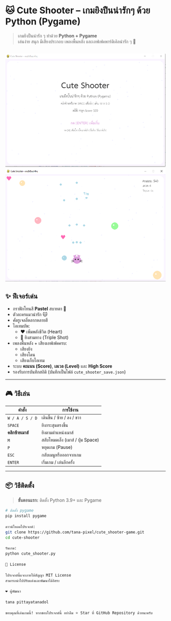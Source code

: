 # 🐱 Cute Shooter – เกมยิงปืนน่ารักๆ ด้วย Python (Pygame)

> เกมยิงปืนน่ารัก ๆ ทำด้วย **Python + Pygame**  
> เล่นง่าย สนุก มีเสียงประกอบ เพลงพื้นหลัง และเอฟเฟคพาร์ติเคิลน่ารัก ๆ 💖  

![screenshot](screenshot1.png)
![screenshot](screenshot2.png)
---

## ✨ ฟีเจอร์เด่น
- กราฟิกโทนสี **Pastel** สบายตา 🎨
- ตัวละครแมวน่ารัก 🐱
- ศัตรูเจลลี่หลากหลายสี
- ไอเทมบัพ:
  - ❤️ เพิ่มพลังชีวิต (Heart)
  - 🔫 ยิงสามทาง (Triple Shot)
- เพลงพื้นหลัง + เสียงเอฟเฟคครบ:
  - เสียงยิง
  - เสียงโดน
  - เสียงเก็บไอเทม
- ระบบ **คะแนน (Score)**, **เลเวล (Level)** และ **High Score**
- รองรับการบันทึกสถิติ (บันทึกเป็นไฟล์ `cute_shooter_save.json`)

---

## 🎮 วิธีเล่น
| คำสั่ง | การใช้งาน |
|---------|------------|
| `W / A / S / D` | เดินขึ้น / ซ้าย / ลง / ขวา |
| `SPACE` | ยิงกระสุนตรงขึ้น |
| **คลิกซ้ายเมาส์** | ยิงตามตำแหน่งเมาส์ |
| `M` | สลับโหมดเล็ง (เมาส์ / ปุ่ม Space) |
| `P` | หยุดเกม (Pause) |
| `ESC` | กลับเมนูหรือออกจากเกม |
| `ENTER` | เริ่มเกม / เล่นอีกครั้ง |

---

## 📦 วิธีติดตั้ง

> **ขั้นตอนแรก:** ติดตั้ง Python 3.9+ และ Pygame

```bash
# ติดตั้ง pygame
pip install pygame

ดาวน์โหลดโปรเจกต์:
git clone https://github.com/tana-pixel/cute_shooter-game.git
cd cute-shooter

รันเกม:
python cute_shooter.py

📝 License

โปรเจกต์นี้แจกภายใต้สัญญา MIT License
สามารถนำไปปรับแต่งและพัฒนาได้อิสระ

❤️ ผู้พัฒนา

tana pittayatanadol

ขอบคุณที่เล่นเกมนี้! หากชอบโปรเจกต์นี้ อย่าลืม ⭐ Star ที่ GitHub Repository ด้วยนะครับ